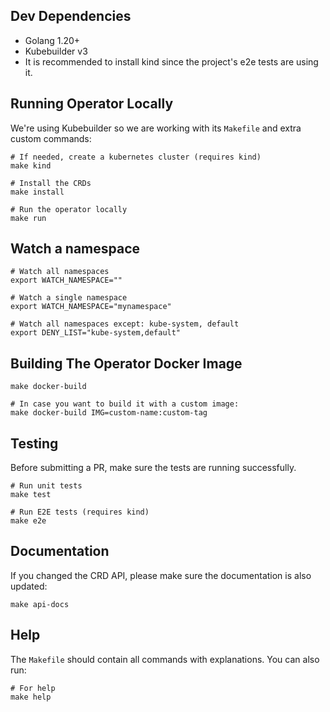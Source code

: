 ## Dev Dependencies

- Golang 1.20+
- Kubebuilder v3
- It is recommended to install kind since the project's e2e tests are using it.

## Running Operator Locally
We're using Kubebuilder so we are working with its `Makefile` and extra custom commands:
```shell
# If needed, create a kubernetes cluster (requires kind)
make kind

# Install the CRDs
make install

# Run the operator locally
make run
```

## Watch a namespace
```shell
# Watch all namespaces
export WATCH_NAMESPACE=""

# Watch a single namespace
export WATCH_NAMESPACE="mynamespace"

# Watch all namespaces except: kube-system, default
export DENY_LIST="kube-system,default" 
```

## Building The Operator Docker Image
```shell
make docker-build

# In case you want to build it with a custom image:
make docker-build IMG=custom-name:custom-tag 
```

## Testing
Before submitting a PR, make sure the tests are running successfully.
```shell
# Run unit tests
make test 

# Run E2E tests (requires kind)
make e2e
```

## Documentation
If you changed the CRD API, please make sure the documentation is also updated:
```shell
make api-docs 
```

## Help
The `Makefile` should contain all commands with explanations. You can also run:
```shell
# For help
make help
```

